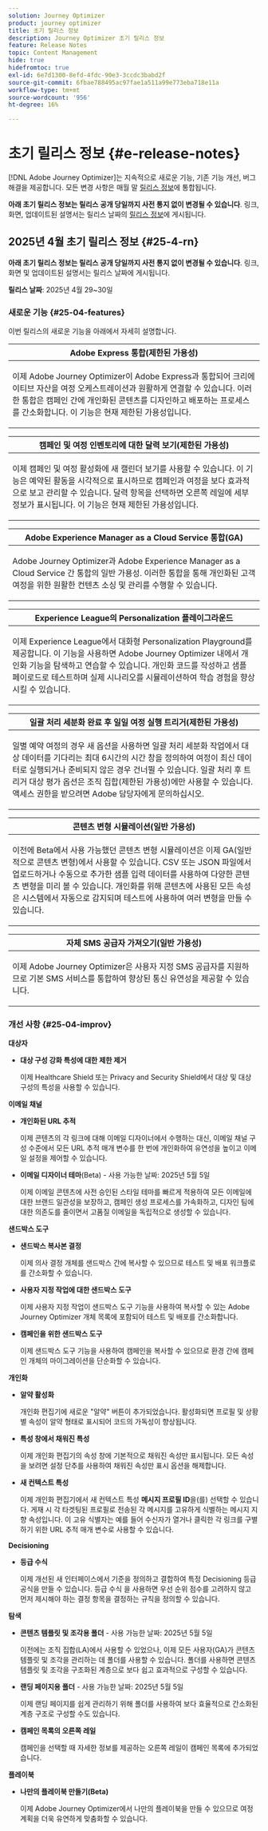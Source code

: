 ```yaml
---
solution: Journey Optimizer
product: journey optimizer
title: 초기 릴리스 정보
description: Journey Optimizer 초기 릴리스 정보
feature: Release Notes
topic: Content Management
hide: true
hidefromtoc: true
exl-id: 6e7d1300-8efd-4fdc-90e3-3ccdc3babd2f
source-git-commit: 6fbae788495ac97fae1a511a99e773eba718e11a
workflow-type: tm+mt
source-wordcount: '956'
ht-degree: 16%

---
```


# 초기 릴리스 정보 {#e-release-notes}

[!DNL Adobe Journey Optimizer]는 지속적으로 새로운 기능, 기존 기능 개선, 버그 해결을 제공합니다. 모든 변경 사항은 매월 말 [릴리스 정보](release-notes.md)에 통합됩니다.

**아래 초기 릴리스 정보는 릴리스 공개 당일까지 사전 통지 없이 변경될 수 있습니다**. 링크, 화면, 업데이트된 설명서는 릴리스 날짜의 [릴리스 정보](release-notes.md)에 게시됩니다.


## 2025년 4월 초기 릴리스 정보 {#25-4-rn}


**아래 초기 릴리스 정보는 릴리스 공개 당일까지 사전 통지 없이 변경될 수 있습니다**. 링크, 화면 및 업데이트된 설명서는 릴리스 날짜에 게시됩니다.

**릴리스 날짜**: 2025년 4월 29~30일


### 새로운 기능 {#25-04-features}

이번 릴리스의 새로운 기능을 아래에서 자세히 설명합니다.

<table>
<thead>
<tr>
<th><strong>Adobe Express 통합(제한된 가용성)</strong><br/></th>
</tr>
</thead>
<tbody>
<tr>
<td>
<p>이제 Adobe Journey Optimizer이 Adobe Express과 통합되어 크리에이티브 자산을 여정 오케스트레이션과 원활하게 연결할 수 있습니다. 이러한 통합은 캠페인 간에 개인화된 콘텐츠를 디자인하고 배포하는 프로세스를 간소화합니다. 이 기능은 현재 제한된 가용성입니다.</p>
</td>
</tr>
</tbody>
</table>

<table>
<thead>
<tr>
<th><strong>캠페인 및 여정 인벤토리에 대한 달력 보기(제한된 가용성)</strong><br/></th>
</tr>
</thead>
<tbody>
<tr>
<td>
<p>이제 캠페인 및 여정 활성화에 새 캘린더 보기를 사용할 수 있습니다. 이 기능은 예약된 활동을 시각적으로 표시하므로 캠페인과 여정을 보다 효과적으로 보고 관리할 수 있습니다. 달력 항목을 선택하면 오른쪽 레일에 세부 정보가 표시됩니다. 이 기능은 현재 제한된 가용성입니다.</p>
</td>
</tr>
</tbody>
</table>

<table>
<thead>
<tr>
<th><strong>Adobe Experience Manager as a Cloud Service 통합(GA)</strong><br/></th>
</tr>
</thead>
<tbody>
<tr>
<td>
<p>Adobe Journey Optimizer과 Adobe Experience Manager as a Cloud Service 간 통합의 일반 가용성. 이러한 통합을 통해 개인화된 고객 여정을 위한 원활한 컨텐츠 소싱 및 관리를 수행할 수 있습니다.</p>
</td>
</tr>
</tbody>
</table>

<table>
<thead>
<tr>
<th><strong>Experience League의 Personalization 플레이그라운드</strong><br/></th>
</tr>
</thead>
<tbody>
<tr>
<td>
<p>이제 Experience League에서 대화형 Personalization Playground를 제공합니다. 이 기능을 사용하면 Adobe Journey Optimizer 내에서 개인화 기능을 탐색하고 연습할 수 있습니다. 개인화 코드를 작성하고 샘플 페이로드로 테스트하며 실제 시나리오를 시뮬레이션하여 학습 경험을 향상시킬 수 있습니다.</p>
</td>
</tr>
</tbody>
</table>

<table>
<thead>
<tr>
<th><strong>일괄 처리 세분화 완료 후 일일 여정 실행 트리거(제한된 가용성)</strong><br/></th>
</tr>
</thead>
<tbody>
<tr>
<td>
<p>일별 예약 여정의 경우 새 옵션을 사용하면 일괄 처리 세분화 작업에서 대상 데이터를 기다리는 최대 6시간의 시간 창을 정의하여 여정이 최신 데이터로 실행되거나 준비되지 않은 경우 건너뛸 수 있습니다. 일괄 처리 후 트리거 대상 평가 옵션은 조직 집합(제한된 가용성)에만 사용할 수 있습니다. 액세스 권한을 받으려면 Adobe 담당자에게 문의하십시오.</p>
</td>
</tr>
</tbody>
</table>

<table>
<thead>
<tr>
<th><strong>콘텐츠 변형 시뮬레이션(일반 가용성)</strong><br/></th>
</tr>
</thead>
<tbody>
<tr>
<td>
<p>이전에 Beta에서 사용 가능했던 콘텐츠 변형 시뮬레이션은 이제 GA(일반적으로 콘텐츠 변형)에서 사용할 수 있습니다. CSV 또는 JSON 파일에서 업로드하거나 수동으로 추가한 샘플 입력 데이터를 사용하여 다양한 콘텐츠 변형을 미리 볼 수 있습니다. 개인화를 위해 콘텐츠에 사용된 모든 속성은 시스템에서 자동으로 감지되며 테스트에 사용하여 여러 변형을 만들 수 있습니다.</p>
</td>
</tr>
</tbody>
</table>

<table>
<thead>
<tr>
<th><strong>자체 SMS 공급자 가져오기(일반 가용성)</strong><br/></th>
</tr>
</thead>
<tbody>
<tr>
<td>
<p>이제 Adobe Journey Optimizer은 사용자 지정 SMS 공급자를 지원하므로 기본 SMS 서비스를 통합하여 향상된 통신 유연성을 제공할 수 있습니다.</p>
</td>
</tr>
</tbody>
</table>



<!--table>
<thead>
<tr>
<th><strong>Integration with Adobe Express</strong><br/></th>
</tr>
</thead>
<tbody>
<tr>
<td>
<p>The Adobe Express integration in Adobe Journey Optimizer lets you use Adobe Express's editing tools directly during content creation, enabling you to resize, remove backgrounds, crop, and convert assets to JPEG or PNG.<p>
</td>
</tr>
</tbody>
</table>


<table>
<thead>
<tr>
<th><strong>Calendar view for journeys (Limited Availability)</strong><br/></th>
</tr>
</thead>
<tbody>
<tr>
<td>
<p>A calendar view is now allows you to visualize all journeys activations. This capability is released as a Limited Availability to a select group of customers.<p>
<p>This change is only available for a set of organizations (Limited Availability). To gain access, contact your Adobe representative.</p>
</td>
</tr>
</tbody>
</table>

<table>
<thead>
<tr>
<th><strong>Integration with Dynamic Media (Limited Availability)</strong><br/></th>
</tr>
</thead>
<tbody>
<tr>
<td>
<p>Dynamic media assets are now directly available and accessible in Journey Optimizer. This integration enables you to:
<ul>
<li>Centrally manage assets with real-time updates</li>
<li>Modify your assets settings such as width and height instantly</li>
<li>Personalize your content using images with text overlays</li>
<li>Customize Dynamic Media templates by updating your content and adding personalization fields</li>
</ul>
<p>
<p>This integration is only available for a set of organizations (Limited Availability). To gain access, contact your Adobe representative.</p>
</td>
</tr>
</tbody>
</table>


<table>
<thead>
<tr>
<th><strong>LINE channel (Limited Availability)</strong><br/></th>
</tr>
</thead>
<tbody>
<tr>
<td>
<p>Adobe Journey Optimizer has expanded its cross-channel capabilities to include support for the LINE channel. This enhancement allows you to create, edit, and preview LINE experiences enabling more personalized and engaging interactions. With LINE, you can connect with more customers, send relevant content, and improve your engagement.<p>
<p>This capability is only available for a set of organizations (Limited Availability). To gain access, contact your Adobe representative.</p>
</td>
</tr>
</tbody>
</table-->

### 개선 사항 {#25-04-improv}

**대상자**

- **대상 구성 강화 특성에 대한 제한 제거**

  이제 Healthcare Shield 또는 Privacy and Security Shield에서 대상 및 대상 구성의 특성을 사용할 수 있습니다.

**이메일 채널**

- **개인화된 URL 추적**

  이제 콘텐츠의 각 링크에 대해 이메일 디자이너에서 수행하는 대신, 이메일 채널 구성 수준에서 모든 URL 추적 매개 변수를 한 번에 개인화하여 유연성을 높이고 이메일 설정을 제어할 수 있습니다.

- **이메일 디자이너 테마**(Beta) - 사용 가능한 날짜: 2025년 5월 5일

  이제 이메일 콘텐츠에 사전 승인된 스타일 테마를 빠르게 적용하여 모든 이메일에 대한 브랜드 일관성을 보장하고, 캠페인 생성 프로세스를 가속화하고, 디자인 팀에 대한 의존도를 줄이면서 고품질 이메일을 독립적으로 생성할 수 있습니다.

**샌드박스 도구**

- **샌드박스 복사본 결정**

  이제 의사 결정 개체를 샌드박스 간에 복사할 수 있으므로 테스트 및 배포 워크플로를 간소화할 수 있습니다.

- **사용자 지정 작업에 대한 샌드박스 도구**

  이제 사용자 지정 작업이 샌드박스 도구 기능을 사용하여 복사할 수 있는 Adobe Journey Optimizer 개체 목록에 포함되어 테스트 및 배포를 간소화합니다.

- **캠페인을 위한 샌드박스 도구**

  이제 샌드박스 도구 기능을 사용하여 캠페인을 복사할 수 있으므로 환경 간에 캠페인 개체의 마이그레이션을 단순화할 수 있습니다.

**개인화**

- **알약 활성화**

  개인화 편집기에 새로운 &quot;알약&quot; 버튼이 추가되었습니다. 활성화되면 프로필 및 상황별 속성이 알약 형태로 표시되어 코드의 가독성이 향상됩니다.

- **특성 창에서 채워진 특성**

  이제 개인화 편집기의 속성 창에 기본적으로 채워진 속성만 표시됩니다. 모든 속성을 보려면 설정 단추를 사용하여 채워진 속성만 표시 옵션을 해제합니다.

- **새 컨텍스트 특성**

  이제 개인화 편집기에서 새 컨텍스트 특성 **메시지 프로필 ID**&#x200B;을(를) 선택할 수 있습니다. 게재 시 각 타겟팅된 프로필로 전송된 각 메시지를 고유하게 식별하는 메시지 지향 속성입니다. 이 고유 식별자는 예를 들어 수신자가 열거나 클릭한 각 링크를 구별하기 위한 URL 추적 매개 변수로 사용할 수 있습니다.

**Decisioning**

- **등급 수식**

  이제 개선된 새 인터페이스에서 기준을 정의하고 결합하여 특정 Decisioning 등급 공식을 만들 수 있습니다. 등급 수식 을 사용하면 우선 순위 점수를 고려하지 않고 먼저 제시해야 하는 결정 항목을 결정하는 규칙을 정의할 수 있습니다.

**탐색**

- **콘텐츠 템플릿 및 조각용 폴더** - 사용 가능한 날짜: 2025년 5월 5일

  이전에는 조직 집합(LA)에서 사용할 수 있었으나, 이제 모든 사용자(GA)가 콘텐츠 템플릿 및 조각을 관리하는 데 폴더를 사용할 수 있습니다. 폴더를 사용하면 콘텐츠 템플릿 및 조각을 구조화된 계층으로 보다 쉽고 효과적으로 구성할 수 있습니다.

- **랜딩 페이지용 폴더** - 사용 가능한 날짜: 2025년 5월 5일

  이제 랜딩 페이지를 쉽게 관리하기 위해 폴더를 사용하여 보다 효율적으로 간소화된 계층 구조로 구성할 수도 있습니다.

- **캠페인 목록의 오른쪽 레일**

  캠페인을 선택할 때 자세한 정보를 제공하는 오른쪽 레일이 캠페인 목록에 추가되었습니다.

**플레이북**

- **나만의 플레이북 만들기(Beta)**

  이제 Adobe Journey Optimizer에서 나만의 플레이북을 만들 수 있으므로 여정 계획을 더욱 유연하게 맞춤화할 수 있습니다.
